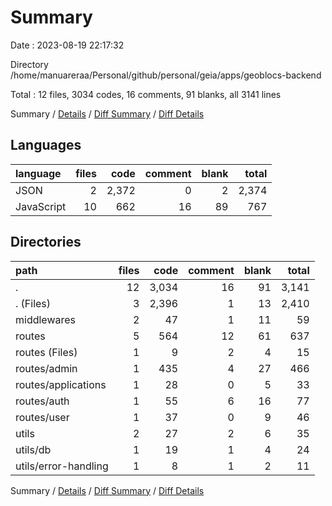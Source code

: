 # Summary

Date : 2023-08-19 22:17:32

Directory /home/manuareraa/Personal/github/personal/geia/apps/geoblocs-backend

Total : 12 files,  3034 codes, 16 comments, 91 blanks, all 3141 lines

Summary / [Details](details.md) / [Diff Summary](diff.md) / [Diff Details](diff-details.md)

## Languages
| language | files | code | comment | blank | total |
| :--- | ---: | ---: | ---: | ---: | ---: |
| JSON | 2 | 2,372 | 0 | 2 | 2,374 |
| JavaScript | 10 | 662 | 16 | 89 | 767 |

## Directories
| path | files | code | comment | blank | total |
| :--- | ---: | ---: | ---: | ---: | ---: |
| . | 12 | 3,034 | 16 | 91 | 3,141 |
| . (Files) | 3 | 2,396 | 1 | 13 | 2,410 |
| middlewares | 2 | 47 | 1 | 11 | 59 |
| routes | 5 | 564 | 12 | 61 | 637 |
| routes (Files) | 1 | 9 | 2 | 4 | 15 |
| routes/admin | 1 | 435 | 4 | 27 | 466 |
| routes/applications | 1 | 28 | 0 | 5 | 33 |
| routes/auth | 1 | 55 | 6 | 16 | 77 |
| routes/user | 1 | 37 | 0 | 9 | 46 |
| utils | 2 | 27 | 2 | 6 | 35 |
| utils/db | 1 | 19 | 1 | 4 | 24 |
| utils/error-handling | 1 | 8 | 1 | 2 | 11 |

Summary / [Details](details.md) / [Diff Summary](diff.md) / [Diff Details](diff-details.md)